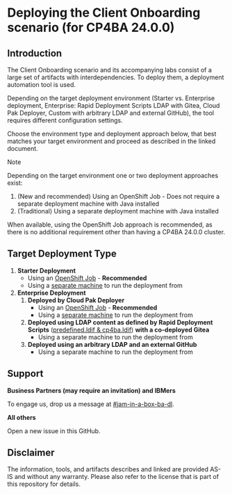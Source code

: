 # Deploying the Client Onboarding scenario (for CP4BA 24.0.0)

## Introduction

The Client Onboarding scenario and its accompanying labs consist of a large set of artifacts with interdependencies. To deploy them, a deployment automation tool is used.

Depending on the target deployment environment (Starter vs. Enterprise deployment, Enterprise: Rapid Deployment Scripts LDAP with Gitea, Cloud Pak Deployer, Custom with arbitrary LDAP and external GitHub), the tool requires different configuration settings.

Choose the environment type and deployment approach below, that best matches your target environment and proceed as described in the linked document.

> [!NOTE]
>
> Depending on the target environment one or two deployment approaches exist:
>
> 1. (New and recommended) Using an OpenShift Job - Does not require a separate deployment machine with Java installed
> 2. (Traditional) Using a separate deployment machine with Java installed
>
> When available, using the OpenShift Job approach is recommended, as there is no additional requirement other than having a CP4BA 24.0.0 cluster.


## Target Deployment Type

1. **Starter Deployment**
   - Using an [OpenShift Job](StarterDeploymentViaJob.md) - **Recommended**
   - Using a [separate machine](StarterDeploymentSeparateMachine.md) to run the deployment from
2. **Enterprise Deployment**
   1. **Deployed by Cloud Pak Deployer**
      - Using an [OpenShift Job](CloudPakDeployerViaJob.md) - **Recommended**
      - Using a [separate machine](CloudPakDeployerSeparateMachine.md) to run the deployment from
   2. **Deployed using LDAP content as defined by Rapid Deployment Scripts** ([predefined.ldif & cp4ba.ldif](https://github.com/IBM/cp4ba-rapid-deployment/blob/main/cp4ba-21-0-3/03createVMForLDAP.md)) **with a co-deployed Gitea**
      - Using a separate machine to run the deployment from
   3. **Deployed using an arbitrary LDAP and an external GitHub**
      - Using a separate machine to run the deployment from

## Support

**Business Partners (may require an invitation) and IBMers** 

To engage us, drop us a message at [#jam-in-a-box-ba-dl](https://ibm-cloudpak-partners.slack.com/archives/C04SMFNLA3T).

**All others**

Open a new issue in this GitHub.

## Disclaimer

The information, tools, and artifacts describes and linked are provided AS-IS and without any warranty. Please also refer to the license that is part of this repository for details.